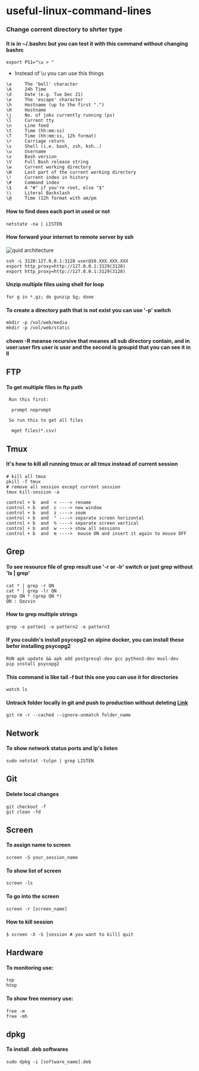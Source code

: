 # useful-linux-command-lines
### Change corrent directory to shrter type 
#### It is in ~/.bashrc but you can test it with this command without changing bashrc
``` export PS1="\u > " ```
* Instead of \u you can use this things
```
\a     The 'bell' character
\A     24h Time
\d     Date (e.g. Tue Dec 21)
\e     The 'escape' character
\h     Hostname (up to the first ".")
\H     Hostname
\j     No. of jobs currently running (ps)
\l     Current tty
\n     Line feed
\t     Time (hh:mm:ss)
\T     Time (hh:mm:ss, 12h format)
\r     Carriage return
\s     Shell (i.e. bash, zsh, ksh..)
\u     Username
\v     Bash version
\V     Full Bash release string
\w     Current working directory
\W     Last part of the current working directory
\!     Current index in history
\#     Command index
\$     A "#" if you're root, else "$"
\\     Literal Backslash
\@     Time (12h format with am/pm
```

#### How to find does each port in used or not 
```
netstate -na | LISTEN
```
#### How forward your internet to remote server by ssh
![quid architecture](/pics/squid.png)
```
ssh -L 3128:127.0.0.1:3128 user@10.XXX.XXX.XXX
export http_proxy=http://127.0.0.1:3129(3128)
export http_proxy=http://127.0.0.1:3129(3128)
```
#### Unzip multiple files using shell for loop
```
for g in *.gz; do gunzip $g; done
```

#### To create a directory path that is not exist you can use '-p' switch
```
mkdir -p /vol/web/media
mkdir -p /vol/web/static
```
#### chown -R meanse recursive that meanes all sub directory contain, and in user:user firs user is user and the second is groupid that you can see it in ll

## FTP
#### To get multiple files in ftp path
```
 Run this first:

  prompt noprompt

 So run this to get all files

  mget files(*.csv)
```

## Tmux
#### It's how to kill all running tmux or all tmux instead of current session
```
# kill all tmux
pkill -f tmux
# remove all session except current session
tmux kill-session -a

control + b  and  < ----> rename
control + b  and  c ----> new window
control + b  and  z ----> zoom
control + b  and  " ----> separate screen horizontal
control + b  and  % ----> separate screen vertical
control + b  and  w ----> show all sessions
control + b  and  m ---->  mouse ON and insert it again to mouse OFF
```
## Grep
#### To see resource file of grep result use '-r or -lr' switch or just grep without 'ls | grep'
```
cat * | grep -r QN 
cat * | grep -lr QN
grep QN * (grep QN *)
QN : Qazvin 
```
#### How to grep multiple strings
```
grep -e patten1 -e pattern2 -e pattern3 
```
#### If you couldn's install psycopg2 on alpine docker, you can install these befor installing psycopg2
```
RUN apk update && apk add postgresql-dev gcc python3-dev musl-dev
pip install psycopg2
```

#### This command is like tail -f but this one you can use it for directories
```
watch ls
```
#### Untrack folder locally in git and push to production without deleting [Link](https://stackoverflow.com/questions/24290358/remove-a-folder-from-git-tracking)
```
git rm -r --cached --ignore-unmatch folder_name
```
## Network
#### To show network status ports and Ip's listen
```
sudo netstat -tulpn | grep LISTEN
```
## Git
#### Delete local changes
```
git checkout -f
git clean -fd
```

## Screen
#### To assign name to screen
```
screen -S your_session_name
```
#### To show list of screen
```
screen -ls
```
#### To go into the screen
```
screen -r [screen_name]
```
#### How to kill session
```
$ screen -X -S [session # you want to kill] quit
```
## Hardware
#### To monitoring use:
```
top
htop
```
#### To show free memory use:
```
free -m
free -mh
```
## dpkg
#### To install .deb softwares
```
sudo dpkg -i [software_name].deb
```
